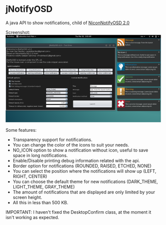 jNotifyOSD
==========
A java API to show notifications, child of <a href="https://github.com/NiconDevTeam/NiconNotifyOSD">NiconNotifyOSD 2.0</a>

Screenshot:
<img src="https://github.com/adbenitez/jNotifyOSD/blob/master/assets/Screenshot.png"></img>

Some features:
<ul>    
    <li>Transparency support for notifications.</li>
    <li>You can change the color of the icons to suit your needs.</li>
    <li>NO_ICON option to show a notification without icon, useful to save space in long notifications.</li>
    <li>Enable/Disable printing debug information related with the api.</li>
    <li>Border option for notifications (ROUNDED, RAISED, ETCHED, NONE)</li>
    <li>You can select the position where the notifications will show up (LEFT, RIGHT, CENTER)</li>
    <li>You can choose the default theme for new notifications (DARK_THEME, LIGHT_THEME, GRAY_THEME)</li>
    <li>The amount of notifications that are displayed are only limited by your screen height.</li>
    <li>All this in less than 500 KB.</li>
</ul>

IMPORTANT: I haven't fixed the DesktopConfirm class, at the moment it isn't working
as expected.
